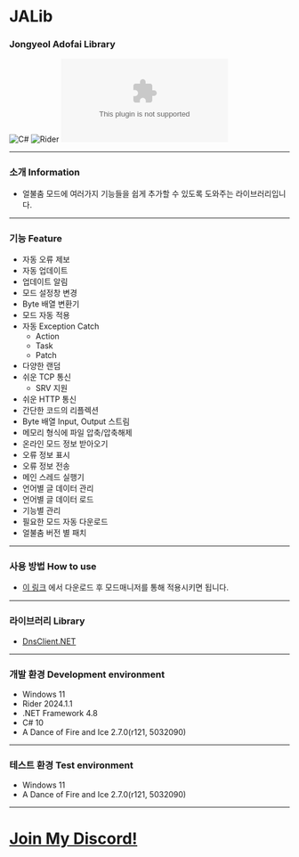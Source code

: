 # JALib
### Jongyeol Adofai Library
![C#](https://img.shields.io/badge/Lang-Csharp-c9c8e4.svg?&logo=csharp)
![Rider](https://img.shields.io/badge/IDE-Rider-c9c8e4.svg?&logo=rider)
![Download](https://img.shields.io/github/downloads/Jongye0l/JALib/JALib.zip)

---
### 소개 Information
* 얼불춤 모드에 여러가지 기능들을 쉽게 추가할 수 있도록 도와주는 라이브러리입니다.
---
### 기능 Feature
* 자동 오류 제보
* 자동 업데이트
* 업데이트 알림
* 모드 설정창 변경
* Byte 배열 변환기
* 모드 자동 적용
* 자동 Exception Catch
  * Action
  * Task
  * Patch
* 다양한 랜덤
* 쉬운 TCP 통신
  * SRV 지원
* 쉬운 HTTP 통신
* 간단한 코드의 리플렉션
* Byte 배열 Input, Output 스트림
* 메모리 형식에 파일 압축/압축해제
* 온라인 모드 정보 받아오기
* 오류 정보 표시
* 오류 정보 전송
* 메인 스레드 실행기
* 언어별 글 데이터 관리
* 언어별 글 데이터 로드
* 기능별 관리
* 필요한 모드 자동 다운로드
* 얼불춤 버전 별 패치
---
### 사용 방법 How to use
* [이 링크](https://github.com/Jongye0l/JALib/releases/latest) 에서 다운로드 후 모드매니저를 통해 적용시키면 됩니다.
---
### 라이브러리 Library
* [DnsClient.NET](https://github.com/MichaCo/DnsClient.NET)
---
### 개발 환경 Development environment
* Windows 11
* Rider 2024.1.1
* .NET Framework 4.8
* C# 10
* A Dance of Fire and Ice 2.7.0(r121, 5032090)
---
### 테스트 환경 Test environment
* Windows 11
* A Dance of Fire and Ice 2.7.0(r121, 5032090)
---
# [Join My Discord!](https://discord.jongyeol.kr)
